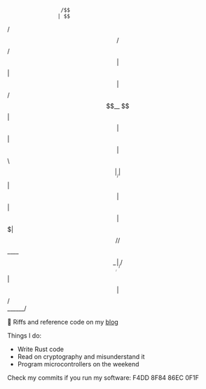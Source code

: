                      /$$
                    | $$
 /$$   /$$  /$$$$$$ | $$
| $$  | $$ /$$__  $$| $$
| $$  | $$| $$  \ $$|__/
| $$  | $$| $$  | $$    
|  $$$$$$$|  $$$$$$/ /$$
 \____  $$ \______/ |__/
 /$$  | $$              
|  $$$$$$/              
 \______/

🦀 Riffs and reference code on my [blog](https://robnetzke.com)

Things I do:
- Write Rust code
- Read on cryptography and misunderstand it
- Program microcontrollers on the weekend

Check my commits if you run my software: F4DD 8F84 86EC 0F1F


